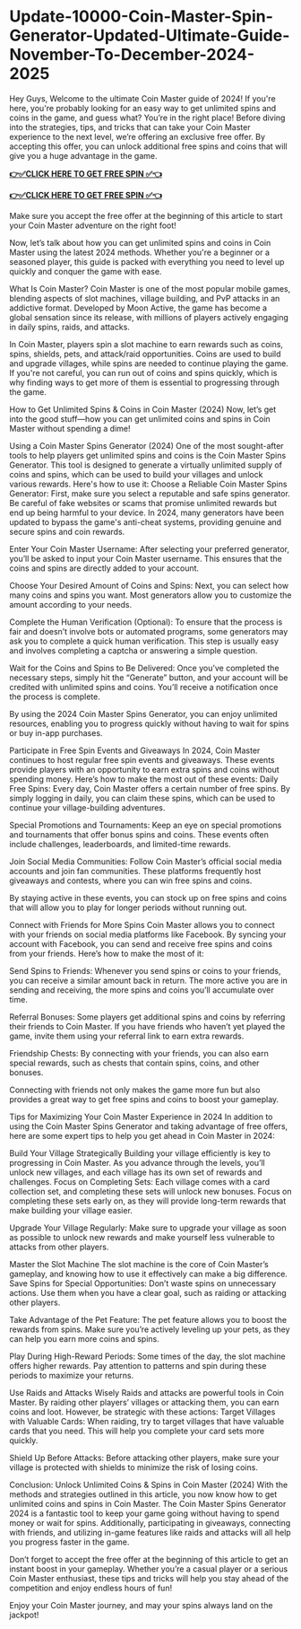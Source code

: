 # Update-10000-Coin-Master-Spin-Generator-Updated-Ultimate-Guide-November-To-December-2024-2025

Hey Guys, Welcome to the ultimate Coin Master guide of 2024! If you're here, you're probably looking for an easy way to get unlimited spins and coins in the game, and guess what? You’re in the right place! Before diving into the strategies, tips, and tricks that can take your Coin Master experience to the next level, we’re offering an exclusive free offer. By accepting this offer, you can unlock additional free spins and coins that will give you a huge advantage in the game.


**[👉✅CLICK HERE TO GET FREE SPIN ✅👈](https://ik.imagekit.io/inrewards/zfreespins.html)**


**[👉✅CLICK HERE TO GET FREE SPIN ✅👈](https://ik.imagekit.io/inrewards/zfreespins.html)**


Make sure you accept the free offer at the beginning of this article to start your Coin Master adventure on the right foot!

Now, let’s talk about how you can get unlimited spins and coins in Coin Master using the latest 2024 methods. Whether you're a beginner or a seasoned player, this guide is packed with everything you need to level up quickly and conquer the game with ease.

What Is Coin Master? Coin Master is one of the most popular mobile games, blending aspects of slot machines, village building, and PvP attacks in an addictive format. Developed by Moon Active, the game has become a global sensation since its release, with millions of players actively engaging in daily spins, raids, and attacks.

In Coin Master, players spin a slot machine to earn rewards such as coins, spins, shields, pets, and attack/raid opportunities. Coins are used to build and upgrade villages, while spins are needed to continue playing the game. If you're not careful, you can run out of coins and spins quickly, which is why finding ways to get more of them is essential to progressing through the game.

How to Get Unlimited Spins & Coins in Coin Master (2024) Now, let’s get into the good stuff—how you can get unlimited coins and spins in Coin Master without spending a dime!

Using a Coin Master Spins Generator (2024) One of the most sought-after tools to help players get unlimited spins and coins is the Coin Master Spins Generator. This tool is designed to generate a virtually unlimited supply of coins and spins, which can be used to build your villages and unlock various rewards. Here's how to use it: Choose a Reliable Coin Master Spins Generator: First, make sure you select a reputable and safe spins generator. Be careful of fake websites or scams that promise unlimited rewards but end up being harmful to your device. In 2024, many generators have been updated to bypass the game's anti-cheat systems, providing genuine and secure spins and coin rewards.

Enter Your Coin Master Username: After selecting your preferred generator, you’ll be asked to input your Coin Master username. This ensures that the coins and spins are directly added to your account.

Choose Your Desired Amount of Coins and Spins: Next, you can select how many coins and spins you want. Most generators allow you to customize the amount according to your needs.

Complete the Human Verification (Optional): To ensure that the process is fair and doesn’t involve bots or automated programs, some generators may ask you to complete a quick human verification. This step is usually easy and involves completing a captcha or answering a simple question.

Wait for the Coins and Spins to Be Delivered: Once you’ve completed the necessary steps, simply hit the “Generate” button, and your account will be credited with unlimited spins and coins. You’ll receive a notification once the process is complete.

By using the 2024 Coin Master Spins Generator, you can enjoy unlimited resources, enabling you to progress quickly without having to wait for spins or buy in-app purchases.

Participate in Free Spin Events and Giveaways In 2024, Coin Master continues to host regular free spin events and giveaways. These events provide players with an opportunity to earn extra spins and coins without spending money. Here’s how to make the most out of these events: Daily Free Spins: Every day, Coin Master offers a certain number of free spins. By simply logging in daily, you can claim these spins, which can be used to continue your village-building adventures.

Special Promotions and Tournaments: Keep an eye on special promotions and tournaments that offer bonus spins and coins. These events often include challenges, leaderboards, and limited-time rewards.

Join Social Media Communities: Follow Coin Master’s official social media accounts and join fan communities. These platforms frequently host giveaways and contests, where you can win free spins and coins.

By staying active in these events, you can stock up on free spins and coins that will allow you to play for longer periods without running out.

Connect with Friends for More Spins Coin Master allows you to connect with your friends on social media platforms like Facebook. By syncing your account with Facebook, you can send and receive free spins and coins from your friends. Here’s how to make the most of it:

Send Spins to Friends: Whenever you send spins or coins to your friends, you can receive a similar amount back in return. The more active you are in sending and receiving, the more spins and coins you’ll accumulate over time.

Referral Bonuses: Some players get additional spins and coins by referring their friends to Coin Master. If you have friends who haven’t yet played the game, invite them using your referral link to earn extra rewards.

Friendship Chests: By connecting with your friends, you can also earn special rewards, such as chests that contain spins, coins, and other bonuses.

Connecting with friends not only makes the game more fun but also provides a great way to get free spins and coins to boost your gameplay.

Tips for Maximizing Your Coin Master Experience in 2024 In addition to using the Coin Master Spins Generator and taking advantage of free offers, here are some expert tips to help you get ahead in Coin Master in 2024:

Build Your Village Strategically Building your village efficiently is key to progressing in Coin Master. As you advance through the levels, you’ll unlock new villages, and each village has its own set of rewards and challenges. Focus on Completing Sets: Each village comes with a card collection set, and completing these sets will unlock new bonuses. Focus on completing these sets early on, as they will provide long-term rewards that make building your village easier.

Upgrade Your Village Regularly: Make sure to upgrade your village as soon as possible to unlock new rewards and make yourself less vulnerable to attacks from other players.

Master the Slot Machine The slot machine is the core of Coin Master’s gameplay, and knowing how to use it effectively can make a big difference. Save Spins for Special Opportunities: Don’t waste spins on unnecessary actions. Use them when you have a clear goal, such as raiding or attacking other players.

Take Advantage of the Pet Feature: The pet feature allows you to boost the rewards from spins. Make sure you’re actively leveling up your pets, as they can help you earn more coins and spins.

Play During High-Reward Periods: Some times of the day, the slot machine offers higher rewards. Pay attention to patterns and spin during these periods to maximize your returns.

Use Raids and Attacks Wisely Raids and attacks are powerful tools in Coin Master. By raiding other players’ villages or attacking them, you can earn coins and loot. However, be strategic with these actions: Target Villages with Valuable Cards: When raiding, try to target villages that have valuable cards that you need. This will help you complete your card sets more quickly.

Shield Up Before Attacks: Before attacking other players, make sure your village is protected with shields to minimize the risk of losing coins.

Conclusion: Unlock Unlimited Coins & Spins in Coin Master (2024) With the methods and strategies outlined in this article, you now know how to get unlimited coins and spins in Coin Master. The Coin Master Spins Generator 2024 is a fantastic tool to keep your game going without having to spend money or wait for spins. Additionally, participating in giveaways, connecting with friends, and utilizing in-game features like raids and attacks will all help you progress faster in the game.

Don’t forget to accept the free offer at the beginning of this article to get an instant boost in your gameplay. Whether you’re a casual player or a serious Coin Master enthusiast, these tips and tricks will help you stay ahead of the competition and enjoy endless hours of fun!

Enjoy your Coin Master journey, and may your spins always land on the jackpot!
